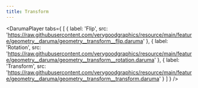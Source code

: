 ```yaml
---
title: Transform
---
```


<DarumaPlayer
  tabs={
    [
      {
        label: 'Flip',
        src: 'https://raw.githubusercontent.com/verygoodgraphics/resource/main/feature/geometry__daruma/geometry__transform__flip.daruma'
      },
      {
        label: 'Rotation',
        src: 'https://raw.githubusercontent.com/verygoodgraphics/resource/main/feature/geometry__daruma/geometry__transform__rotation.daruma'
      },
      {
        label: 'Transform',
        src: 'https://raw.githubusercontent.com/verygoodgraphics/resource/main/feature/geometry__daruma/geometry__transform__transform.daruma'
      }
    ]
  }
 />